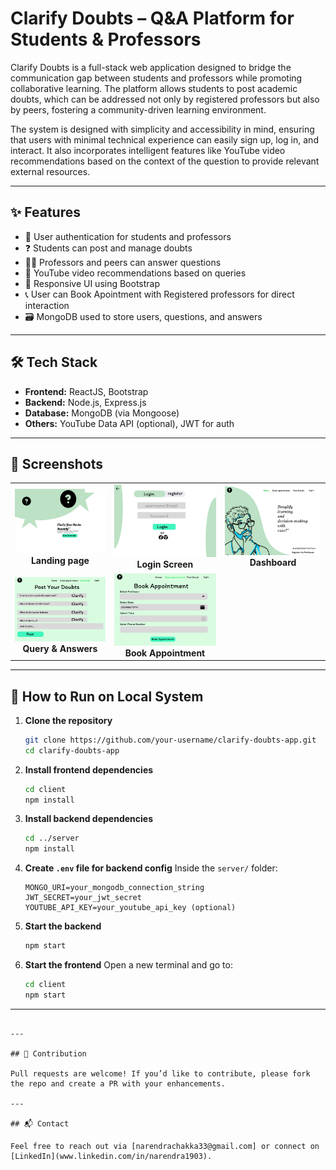 # Clarify Doubts – Q&A Platform for Students & Professors

Clarify Doubts is a full-stack web application designed to bridge the communication gap between students and professors while promoting collaborative learning. The platform allows students to post academic doubts, which can be addressed not only by registered professors but also by peers, fostering a community-driven learning environment.

The system is designed with simplicity and accessibility in mind, ensuring that users with minimal technical experience can easily sign up, log in, and interact. It also incorporates intelligent features like YouTube video recommendations based on the context of the question to provide relevant external resources.

---

## ✨ Features

- 🔐 User authentication for students and professors
- ❓ Students can post and manage doubts
- 🧑‍🏫 Professors and peers can answer questions
- 🎥 YouTube video recommendations based on queries
- 🎨 Responsive UI using Bootstrap
- 📞 User can Book Apointment with Registered professors for direct interaction
- 🗃️ MongoDB used to store users, questions, and answers

---

## 🛠️ Tech Stack

- **Frontend:** ReactJS, Bootstrap
- **Backend:** Node.js, Express.js
- **Database:** MongoDB (via Mongoose)
- **Others:** YouTube Data API (optional), JWT for auth

---

## 📸 Screenshots

<table>
  <tr>
    <td align="center">
      <img src="images/Landing Page.png" width="300"/><br/>
      <strong>Landing page</strong>
    </td>
    <td align="center">
      <img src="images/login.png" width="300"/><br/>
      <strong>Login Screen</strong>
    </td>
    <td align="center">
      <img src="images/Home.png" width="300"/><br/>
      <strong>Dashboard</strong>
    </td>
  </tr>
  <tr>
    <td align="center">
      <img src="images/post doubts.png" width="300"/><br/>
      <strong>Query & Answers</strong>
    </td>
     <td align="center">
      <img src="images/Book Apointment.png" width="300"/><br/>
      <strong>Book Appointment</strong>
    </td>
  </tr>
</table>

---

## 🚀 How to Run on Local System

1. **Clone the repository**
   ```bash
   git clone https://github.com/your-username/clarify-doubts-app.git
   cd clarify-doubts-app
   ```

2. **Install frontend dependencies**
   ```bash
   cd client
   npm install
   ```

3. **Install backend dependencies**
   ```bash
   cd ../server
   npm install
   ```

4. **Create `.env` file for backend config**
   Inside the `server/` folder:
   ```env
   MONGO_URI=your_mongodb_connection_string
   JWT_SECRET=your_jwt_secret
   YOUTUBE_API_KEY=your_youtube_api_key (optional)
   ```

5. **Start the backend**
   ```bash
   npm start
   ```

6. **Start the frontend**
   Open a new terminal and go to:
   ```bash
   cd client
   npm start
   ```

---


```

---

## 🙌 Contribution

Pull requests are welcome! If you’d like to contribute, please fork the repo and create a PR with your enhancements.

---

## 📬 Contact

Feel free to reach out via [narendrachakka33@gmail.com] or connect on [LinkedIn](www.linkedin.com/in/narendra1903).

